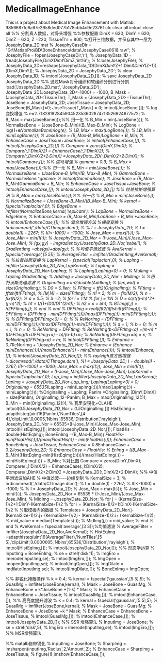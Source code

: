 # MedicalImageEnhance
This is a project about Medical Image Enhancement with Matlab.
9856687fc6a67e2658ded077b178cbb4c9e2376f
clc 
clear all
imtool close all
%% 分割真人数据，对骨头增强
%%参数配置
DimX = 620;
DimY = 620;
DimZ = 620;
Z =220;
TissueThr = 800; 
%打开三维数据，并保存其中一层为JosephyData_2D.mat
% JosephyCaseDir = "G:\MatlabPro\BD\BoneEnhance\data\JosephyCase0618.raw";
% JosephyFile = fopen(JosephyCaseDir,'r');
% JosephyData_1D = fread(JosephyFile,DimX*DimY*DimZ,'int16');
% fclose(JosephyFile);
% JosephyData_2D=reshape(JosephyData_1D(DimX*DimY*Z+1:DimX*DimY*(Z+1)),[DimX,DimY]);
% JosephyData_2D = JosephyData_2D';
% clear JosephyData_1D;
% imtool(JosephyData_2D,[]);
% save JosephyData_2D JosephyData_2D
%% 通过Mask对骨组织和软组织分别进行分割
load('JosephyData_2D.mat', 'JosephyData_2D');
JosephyData_2D(JosephyData_2D<-1000) = -1000;
B_Mask = (JosephyData_2D<TissueThr);
T_Mask = (JosephyData_2D>=TissueThr);
JoseBone = JosephyData_2D;
JoseTissue = JosephyData_2D;
JoseBone(B_Mask)=0;
JoseTissue(T_Mask) = 0;
imtool(JoseBone,[]);
% log变换增强
% e=2.7182818284590452353602874713526624977572;
% B_Max = max(JoseBone(:));%% 归一化
% B_Min = min(JoseBone(:));
% NormalizeBone = (JoseBone-B_Min)/(B_Max-B_Min);
% LogBone = log(1+e*NormalizeBone)/log(e);
% LB_Max = max(LogBone(:));
% LB_Min = min(LogBone(:));
% JoseBone = (B_Max-B_Min)*LogBone + B_Min;
% EnhanceCase = JoseTissue+JoseBone;
% imtool(EnhanceCase,[]);
% imtool(JosephyData_2D,[])
% Compare = zeros(DimY,DimX);
% Compare(:,1:DimX/2) = EnhanceCase(:,1:DimX/2);
% Compare(:,DimX/2+2:DimX) =JosephyData_2D(:,DimX/2+2:DimX);
% imtool(Compare,[]);
%% 伽马增强
% gamma = 0.9;
% B_Max = max(JoseBone(:));%% 归一化
% B_Min = min(JoseBone(:));
% NormalizeBone = (JoseBone-B_Min)/(B_Max-B_Min);
% GammaBone = NormalizeBone.^gamma;
% imtool(GammaBone);
% JoseBone = (B_Max-B_Min)*GammaBone + B_Min;
% EnhanceCase = JoseTissue+JoseBone;
% imtool(EnhanceCase,[]);
% imtool(JosephyData_2D,[])
%% 拉普拉斯增强算法
% B_Max = max(JoseBone(:));%% 归一化
% B_Min = min(JoseBone(:));
% NormalizeBone = (JoseBone-B_Min)/(B_Max-B_Min);
% kernal = fspecial('laplacian',0);
% EdgeBone = imfilter(NormalizeBone,kernal,'replicate');
% LapBone = NormalizeBone - EdgeBone;
% EnhanceCase =  (B_Max-B_Min)*LapBone + B_Min +JoseBone;
% imtool(EnhanceCase,[]);
%% 混合增强方法
%梯度变换
% I=dicomread('./data/CTImage.dcm');
% % I = JosephyData_2D;
% I = double(I) - 2267;
% I(I<-1000) = -1000;
% Jose_Max = max(I(:));
% Jose_Min = min(I(:));
% JosephyData_2D_Nor = (I-Jose_Min)/(Jose_Max-Jose_Min);
% [gx,gy] = imgradientxy(JosephyData_2D_Nor,'sobel');
% GradientImg =abs(gx)+abs(gy);
% %均值平滑滤波
% AveKernal = fspecial('average',[5 5]);
% AverageFilter = imfilter(GradientImg,AveKernal);
% %拉普拉斯变换
% LapKernal = fspecial('laplacian',0);
% LapImg = imfilter(JosephyData_2D_Nor,LapKernal);
% LapImg = JosephyData_2D_Nor-LapImg;
% % LapImg(LapImg<0) = 0;
% MulImg = LapImg.*GradientImg;
% AddImg = JosephyData_2D_Nor + MulImg;
% %巴特沃斯高通滤波
% OriginalImg = im2double(AddImg);
% [len,wid] = size(OriginalImg);
% D0 = 0.1*len;
% FFtImg = fft2(OriginalImg);
% FFtImg = fftshift(FFtImg);
% [M,N] = size(FFtImg);
% n1 = 2;
% m = fix(M/2);
% n = fix(N/2);
% a = 0.5;
% b =2;
% for i = 1:M
%     for j = 1:N
%         D = sqrt((i-m)^2+(j-n)^2);
%         h1 = 1/(1+(D0/D)^(2*n1));
%         h2 = a + b*h1;
%         BTImg(i,j) = h2*FFtImg(i,j);
%     end
% end
% DFFtImg = real(ifft2(ifftshift(BTImg)));
% DFFtImg = (DFFtImg - min(DFFtImg(:)))/(max(DFFtImg(:))-min(DFFtImg(:)));
% % DFFtImg(DFFtImg<0) = 0;
% % ReNorImg =  (DFFtImg - min(DFFtImg(:)))/(max(DFFtImg(:))-min(DFFtImg(:)));
% a = 1;
% b = 0;
% m = 1;
% n = 0;
% ReNorImg = DFFtImg;
% ReNorImg(b<DFFtImg<a) =(m-n) * (DFFtImg(b<DFFtImg<a)  - b)/(a-b)+m;
% ReNorImg(DFFtImg<=b) = n;
% ReNorImg(DFFtImg>a) = m;
% imtool(DFFtImg,[]);
% Enhance = 0.7*ReNorImg + 1*JosephyData_2D_Nor;
% Enhance = (Enhance - min(Enhance(:)))/(max(Enhance(:)) - min(Enhance(:)));
% imtool(Enhance,[]);
% imtool(JosephyData_2D_Nor,[]);
%% rayleigh直方图增强
I=dicomread('./data/CTImage.dcm');
%I = JosephyData_2D;
I = double(I) - 2267;
I(I<-1000) = -1000;
Jose_Max = max(I(:));
Jose_Min = min(I(:));
JosephyData_2D_Nor = (I-Jose_Min)/(Jose_Max-Jose_Min);
LapKernal = fspecial('laplacian',0);
Lap_Img = imfilter(JosephyData_2D_Nor,LapKernal);
LapImg = JosephyData_2D_Nor-Lap_Img;
LapImg(LapImg<0) = 0;
OriginalImg = 65535*(LapImg - min(LapImg(:)))/(max(LapImg(:)) - min(LapImg(:)));
%OriginalImg = LapImg;
PanIm =OriginalImg;
[DimY,DimX] = size(PanIm);
OriginalImg_12=PanIm;
B_Max = max(OriginalImg_12(:));
B_Min = min(OriginalImg_12(:));
%  瓦里安锐化+CLAHE  imtool(0.5*JosephyData_2D_Nor + 0.5*OriginalImg,[])
HistEqImg = adapthisteq(uint16(PanIm),'NumTiles',[4 4],'clipLimit',0.0005,'Nbins',65536,'Distribution','rayleigh'); 
JosephyData_2D_Nor = 65535*(I-Jose_Min)/(Jose_Max-Jose_Min);
imtool(HistEqImg,[]);
imtool(JosephyData_2D_Nor,[]);
FloatHis = double(HistEqImg);
BoneEnImg =(B_Max-B_Min)*( FloatHis-min(FloatHis(:)))/(max(FloatHis(:)) - min(FloatHis(:))); 
EnhanceCase = BoneEnImg + JoseTissue;
EnhanceCase = 0.8*EnhanceCase + 0.2*JosephyData_2D;
% EnhanceCase = FloatHis;
% EnImg = ((B_Max - B_Min)*(HistEqImg-min(HistEqImg(:))))/(max(HistEqImg(:)) - min(HistEqImg(:))) + B_Min;
%对比图
Compare = zeros(DimY,DimX);
Compare(:,1:DimX/2) = EnhanceCase(:,1:DimX/2);
Compare(:,DimX/2+2:DimX) =JosephyData_2D(:,DimX/2+2:DimX);
%% 中值平滑滤波加AHE
% 中值滤波----边缘复制
% KernalSize = 3;
%  I=dicomread('./data/CTImage.dcm');
% I = double(I) - 2267;
% I(I<-1000) = -1000;
% %  I = JosephyData_2D;
% Jose_Max = max(I(:));
% Jose_Min = min(I(:));
% JosephyData_2D_Nor = 65535 * (I-Jose_Min)/(Jose_Max-Jose_Min);
% MidImg = JosephyData_2D_Nor;
% for j = (KernalSize-1)/2+1:DimY-(KernalSize-1)/2
%     for i =  (KernalSize-1)/2+1:DimX-(KernalSize-1)/2
%         %取模板内的数据
%         Templates = JosephyData_2D_Nor(j- (KernalSize-1)/2:j+ (KernalSize-1)/2,i- (KernalSize-1)/2:i+ (KernalSize-1)/2);
%         mid_value = median(Templates(:));
%         MidImg(j,i) = mid_value;
%     end
% end
% AveKernal = fspecial('average',[3 3]);%均值滤波
% AverageFilter = imfilter(JosephyData_2D_Nor,AveKernal);
%  HistEqImg =adapthisteq(uint16(AverageFilter),'NumTiles',[5 5],'clipLimit',0.0000005,'Nbins',65536,'Distribution','rayleigh'); 
% imtool(HistEqImg,[]);
% imtool(JosephyData_2D_Nor,[]);
%% 形态学运算
% InputImg = BoneEnImg;
% se = strel('disk',1);
% ImgEro = imerode(InputImg,se);
% imtool(ImgEro,[]);
% ImgOpen = imopen(InputImg,se);
% imtool(ImgOpen,[]);
% ImgDilate = imdilate(InputImg,se);
% imtool(ImgDilate,[]);
% BoneEnImg = ImgOpen;

%% 非锐化掩蔽操作
% k = 0.4;
% kernal = fspecial('gaussian',[5 5],5);
% GuasIMg = imfilter(JoseBone,kernal);
% Mask = JoseBone - GuasIMg;
% EnhanceBone = k*JoseBone +(1-k) * Mask;
% EnhanceCase = EnhanceBone + JoseTissue;
% imtool(GuasIMg,[]);
% imtool(EnhanceCase,[]);
%% 高亮度提升滤波
% k = 0.4;
% kernal = fspecial('gaussian',[5 5],5);
% GuasIMg = imfilter(JoseBone,kernal);
% Mask = JoseBone - GuasIMg;
% EnhanceBone = JoseBone +k * Mask;
% EnhanceCase = EnhanceBone + JoseTissue;
% imtool(GuasIMg,[]);
% imtool(EnhanceCase,[]);
% imtool(JosephyData_2D,[]);
%% SSR 增强算法
% InputImg = JoseBone;
% se = strel('disk',5);
% ImgEro = imerode(InputImg,se);
% imtool(ImgEro,[]);
%% MSR增强算法

%% matalb自带锐化
% inputImg = JoseBone;
% SharpImg = imsharpen(inputImg,'Radius',2,'Amount',2);
% EnhanceCase = SharpImg + JoseTissue;
% figure(1);imshow(EnhanceCase,[]);
